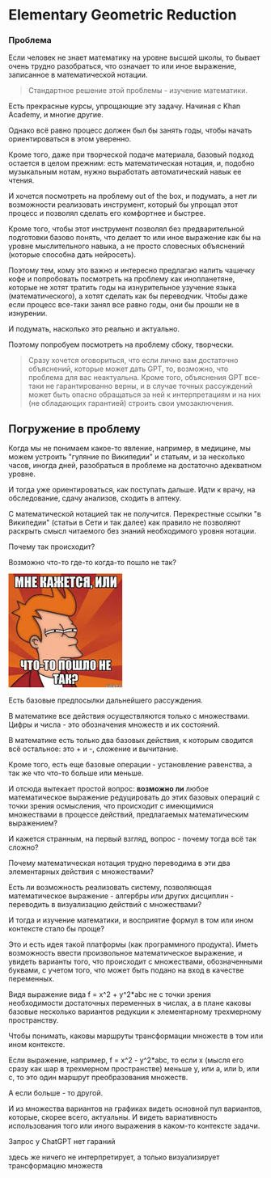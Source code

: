 # Elementary Geometric Reduction

### Проблема

Если человек не знает математику на уровне высшей школы, то бывает очень трудно разобраться, что означает то или иное выражение, записанное в математической нотации.

> Стандартное решение этой проблемы - изучение математики.

Есть прекрасные курсы, упрощающие эту задачу. Начиная с Khan Academy, и многие другие. 

Однако всё равно процесс должен был бы занять годы, чтобы начать ориентироваться в этом уверенно.

Кроме того, даже при творческой подаче материала, базовый подход остается в целом прежним: есть математическая нотация, и, подобно музыкальным нотам, нужно выработать автоматический навык ее чтения.

И хочется посмотреть на проблему out of the box, и подумать, а нет ли возможности реализовать инструмент, который бы упрощал этот процесс и позволял сделать его комфортнее и быстрее. 

Кроме того, чтобы этот инструмент позволял без предварительной подготовки базово понять, что делает то или иное выражение как бы на уровне мыслительного навыка, а не просто словесных объяснений (которые способна дать нейросеть).

Поэтому тем, кому это важно и интересно предлагаю налить чашечку кофе и попробовать посмотреть на проблему как инопланетяне, которые не хотят тратить годы на изнурительное узучение языка (математического), а хотят сделать как бы переводчик. Чтобы даже если процесс все-таки занял все равно годы, они бы прошли не в изнурении. 

И подумать, насколько это реально и актуально.

Поэтому попробуем посмотреть на проблему сбоку, творчески. 

> Сразу хочется оговориться, что если лично вам достаточно  объяснений, которые может дать GPT, то, возможно, что проблема для вас неактуальна. Кроме того, объяснения GPT все-таки не гарантированно верны, и в случае точных рассуждений может быть опасно обращаться за ней к интерпретациям и на них (не обладающих гарантией) строить свои умозаключения. 

## Погружение в проблему

Когда мы не понимаем какое-то явление, например, в медицине, мы можем устроить "гуляние по Википедии" и статьям, и за несколько часов, иногда дней, разобраться в проблеме на достаточно адекватном уровне. 

И тогда уже ориентироваться, как поступать дальше. Идти к врачу, на обследование, сдачу анализов, сходить в аптеку. 

С математической нотацией так не получится. Перекрестные ссылки "в Википедии" (статьи в Сети и так далее) как правило не позволяют раскрыть смысл читаемого без знаний необходимого уровня нотации. 

Почему так происходит?

Возможно что-то где-то когда-то пошло не так?

![Fry](imgs/Fry.jpeg)


Есть базовые предпосылки дальнейшего рассуждения. 

В математике все действия осуществляются только с множествами. Цифры и числа - это обозначения множеств и их состояний. 

В математике есть только два базовых действия, к которым сводится всё остальное: это + и -, сложение и вычитание.

Кроме того, есть еще базовые операции - установление равенства, а так же что что-то больше или меньше.


И отсюда вытекает простой вопрос: **возможно ли** любое математическое выражение редуцировать до этих базовых операций с точки зрения осмысления, что происходит с имеющимися множествами в процессе действий, предлагаемых математическим выражением?



















И кажется странным, на первый взгляд, вопрос - почему тогда всё так сложно?

Почему математическая нотация трудно переводима в эти два элементарных действия с множествами?

Есть ли возможность реализовать систему, позволяющая математическое выражение - алгербры или других дисциплин - переводить в визуализацию
действий с множествами?

И тогда и изучение математики, и восприятие формул в том или ином контексте стало бы проще?

Это и есть идея такой платформы (как программного продукта). Иметь возможность ввести произвольное математическое выражение, и увидеть
варианты того, что происходит с множествами, обозначенными буквами, с учетом того, что может быть подано на вход в качестве переменных.

Видя выражение вида f = x^2 + y^2*abc не с точки зрения необходимости достаточных переменных в числах, а в плане каковы базовые несколько вариантов редукции к элементарному трехмерному пространству.

Чтобы понимать, каковы маршруты трансформации множеств в том или ином контексте.

Если выражение, например, f = x^2 - y^2*abc, то если x (мысля его сразу как шар в трехмерном пространстве) меньше y, или a, или b, или c, то это один маршрут преобразования множеств.

А если больше - то другой.

И из множества вариантов на графиках видеть основной пул вариантов, которые, скорее всего, актуальны. И видеть вариативность использования
того или иного выражения в каком-то контексте задачи.


Запрос у ChatGPT
нет гараний

здесь же ничего не интерпретирует, а только визуализирует трансформацию множеств
